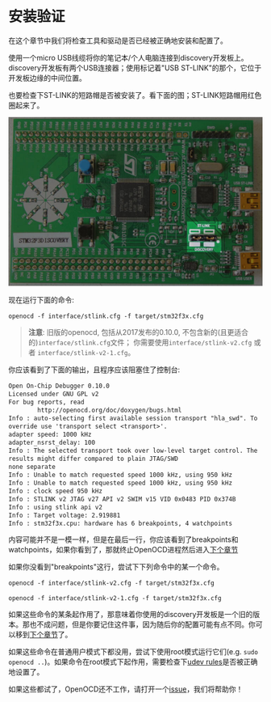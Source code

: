 # 安装验证

在这个章节中我们将检查工具和驱动是否已经被正确地安装和配置了。

使用一个micro USB线缆将你的笔记本/个人电脑连接到discovery开发板上。discovery开发板有两个USB连接器；使用标记着"USB ST-LINK"的那个，它位于开发板边缘的中间位置。

也要检查下ST-LINK的短路帽是否被安装了。看下面的图；ST-LINK短路帽用红色圈起来了。

<p align="center">
<img title="Connected discovery board" src="../../assets/verify.jpeg">
</p>

现在运行下面的命令:

``` console
openocd -f interface/stlink.cfg -f target/stm32f3x.cfg
```

> **注意**: 旧版的openocd, 包括从2017发布的0.10.0, 不包含新的(且更适合的)`interface/stlink.cfg`文件； 你需要使用`interface/stlink-v2.cfg` 或者 `interface/stlink-v2-1.cfg`。
 

你应该看到了下面的输出，且程序应该阻塞住了控制台:

``` text
Open On-Chip Debugger 0.10.0
Licensed under GNU GPL v2
For bug reports, read
        http://openocd.org/doc/doxygen/bugs.html
Info : auto-selecting first available session transport "hla_swd". To override use 'transport select <transport>'.
adapter speed: 1000 kHz
adapter_nsrst_delay: 100
Info : The selected transport took over low-level target control. The results might differ compared to plain JTAG/SWD
none separate
Info : Unable to match requested speed 1000 kHz, using 950 kHz
Info : Unable to match requested speed 1000 kHz, using 950 kHz
Info : clock speed 950 kHz
Info : STLINK v2 JTAG v27 API v2 SWIM v15 VID 0x0483 PID 0x374B
Info : using stlink api v2
Info : Target voltage: 2.919881
Info : stm32f3x.cpu: hardware has 6 breakpoints, 4 watchpoints
```

内容可能并不是一模一样，但是在最后一行，你应该看到了breakpoints和watchpoints，如果你看到了，那就终止OpenOCD进程然后进入[下个章节]

[下个章节]: ../../start/index.md

如果你没看到"breakpoints"这行，尝试下下列命令中的某一个命令。

``` console
openocd -f interface/stlink-v2.cfg -f target/stm32f3x.cfg
```

``` console
openocd -f interface/stlink-v2-1.cfg -f target/stm32f3x.cfg
```

如果这些命令的某条起作用了，那意味着你使用的discovery开发板是一个旧的版本。那也不成问题，但是你要记住这件事，因为随后你的配置可能有点不同。你可以移到[下个章节]了。

如果这些命令在普通用户模式下都没用，尝试下使用root模式运行它们(e.g. `sudo openocd ..`)。如果命令在root模式下起作用，需要检查下[udev rules]是否被正确地设置了。

[udev rules]: linux.md#udev-rules

如果这些都试了，OpenOCD还不工作，请打开一个[issue]，我们将帮助你！

[issue]: https://github.com/rust-embedded/book/issues
